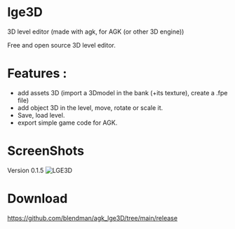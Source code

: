 # lge3D
3D level editor (made with agk, for AGK (or other 3D engine))

Free and open source 3D level editor.

# Features :
- add assets 3D (import a 3Dmodel in the bank (+its texture), create a .fpe file)
- add object 3D in the level, move, rotate or scale it.
- Save, load level.
- export simple game code for AGK.

# ScreenShots

Version 0.1.5
![LGE3D](https://raw.githubusercontent.com/blendman/agk_lge3D/main/images/agk_vectordrawing0.49.32.jpg)

# Download
https://github.com/blendman/agk_lge3D/tree/main/release


